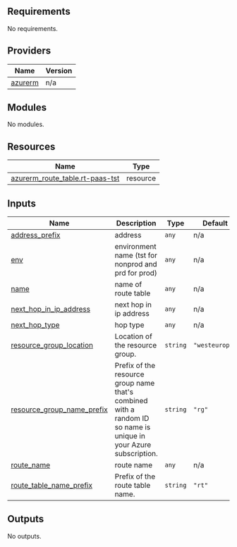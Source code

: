 <!-- BEGIN_TF_DOCS -->
## Requirements

No requirements.

## Providers

| Name | Version |
|------|---------|
| <a name="provider_azurerm"></a> [azurerm](#provider\_azurerm) | n/a |

## Modules

No modules.

## Resources

| Name | Type |
|------|------|
| [azurerm_route_table.rt-paas-tst](https://registry.terraform.io/providers/hashicorp/azurerm/latest/docs/resources/route_table) | resource |

## Inputs

| Name | Description | Type | Default | Required |
|------|-------------|------|---------|:--------:|
| <a name="input_address_prefix"></a> [address\_prefix](#input\_address\_prefix) | address | `any` | n/a | yes |
| <a name="input_env"></a> [env](#input\_env) | environment name (tst for nonprod and prd for prod) | `any` | n/a | yes |
| <a name="input_name"></a> [name](#input\_name) | name of route table | `any` | n/a | yes |
| <a name="input_next_hop_in_ip_address"></a> [next\_hop\_in\_ip\_address](#input\_next\_hop\_in\_ip\_address) | next hop in ip address | `any` | n/a | yes |
| <a name="input_next_hop_type"></a> [next\_hop\_type](#input\_next\_hop\_type) | hop type | `any` | n/a | yes |
| <a name="input_resource_group_location"></a> [resource\_group\_location](#input\_resource\_group\_location) | Location of the resource group. | `string` | `"westeurope"` | no |
| <a name="input_resource_group_name_prefix"></a> [resource\_group\_name\_prefix](#input\_resource\_group\_name\_prefix) | Prefix of the resource group name that's combined with a random ID so name is unique in your Azure subscription. | `string` | `"rg"` | no |
| <a name="input_route_name"></a> [route\_name](#input\_route\_name) | route name | `any` | n/a | yes |
| <a name="input_route_table_name_prefix"></a> [route\_table\_name\_prefix](#input\_route\_table\_name\_prefix) | Prefix of the route table name. | `string` | `"rt"` | no |

## Outputs

No outputs.
<!-- END_TF_DOCS -->